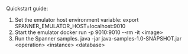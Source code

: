 Quickstart guide:

1. Set the emulator host environment variable:
  export SPANNER_EMULATOR_HOST=localhost:9010
2. Start the emulator
  docker run -p 9010:9010 --rm -it \<image\>
3. Run the Spanner samples.
  java -jar java-samples-1.0-SNAPSHOT.jar \<operation\> \<instance\> \<database\>
